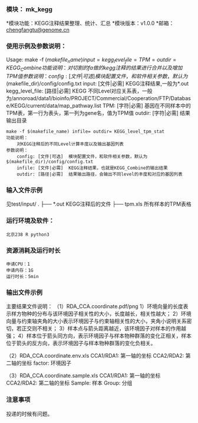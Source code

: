 ### 模块： mk_kegg

*模块功能：KEGG注释结果整理、统计、汇总
*模块版本：v1.0.0
*邮箱： chengfangtu@genome.cn

### 使用示例及参数说明：

Usage:
    make -f $(makefile_name) input= kegg_level_file= TPM= outdir= KEGG_Combine
	功能说明：
	    对切割的fa做的kegg注释的结果进行合并以及增加TPM值
	参数说明：
	    config: [文件|可选]  模块配置文件，和软件相关参数，默认为$(makefile_dir)/config/config.txt 
	    input: [文件|必需]  KEGG注释结果,一般为*.out
	    kegg_level_file: [路径|必需]  KEGG 不同Level对应关系表，一般为/annoroad/data1/bioinfo/PROJECT/Commercial/Cooperation/FTP/Database/KEGG/current/data/map_pathway.list
	    TPM: [字符|必需]  基因在不同样本中的TPM表，第一行为表头，第一列为gene名，值为TPM值
	    outdir: [字符|必需] 结果输出目录

    make -f $(makefile_name) infile= outdir= KEGG_level_tpm_stat
	功能说明：
	    对KEGG注释后的不同Level计算丰度以及输出基因列表
	参数说明：
	    config: [文件|可选]  模块配置文件，和软件相关参数，默认为$(makefile_dir)/config/config.txt 
	    infile: [文件|必需]  KEGG注释结果，也就是KEGG_Combine的输出结果
	    outdir: [路径|必需]  结果输出路径，会输出不同level的丰度和对应的基因列表

### 输入文件示例
见test/input/
.
├── *.out           KEGG注释后的文件
├── tpm.xls         所有样本的TPM表格

### 运行环境及软件：
	北京238 R python3

### 资源消耗及运行时长
	申请CPU：1
	申请内存：1G
	运行时长：5min

### 输出文件示例


主要结果文件说明：
（1）RDA_CCA.coordinate.pdf/png
1）环境向量的长度表示样方物种的分布与该环境因子相关性的大小，长度越长，相关性越大；
2）环境向量与约束轴夹角的大小表示环境因子与约束轴相关性的大小，夹角小说明关系密切，若正交则不相关；
3）样本点与箭头距离越近，该环境因子对样本的作用越强；
4）样本位于箭头同方向，表示环境因子与样本物种群落的变化正相关，样本位于箭头的反方向，表示环境因子与样本物种群落的变化负相关。

（2）RDA_CCA.coordinate.env.xls
CCA1/RDA1: 第一轴的坐标
CCA2/RDA2: 第二轴的坐标
factor: 环境因子

（3）RDA_CCA.coordinate.sample.xls 
CCA1/RDA1: 第一轴的坐标
CCA2/RDA2: 第二轴的坐标
Sample: 样本 
Group: 分组

### 注意事项
投递的时候有问题。